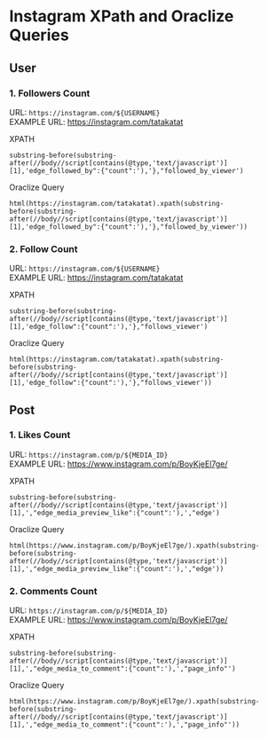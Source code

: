 # Instagram XPath and Oraclize Queries


## User

### 1. Followers Count  

URL: `https://instagram.com/${USERNAME}`  
EXAMPLE URL: https://instagram.com/tatakatat
  
XPATH
```
substring-before(substring-after(//body//script[contains(@type,'text/javascript')][1],'edge_followed_by":{"count":'),'},"followed_by_viewer')
```
Oraclize Query
```
html(https://instagram.com/tatakatat).xpath(substring-before(substring-after(//body//script[contains(@type,'text/javascript')][1],'edge_followed_by":{"count":'),'},"followed_by_viewer'))
```
### 2. Follow Count  

URL: `https://instagram.com/${USERNAME}`  
EXAMPLE URL: https://instagram.com/tatakatat  

XPATH
```
substring-before(substring-after(//body//script[contains(@type,'text/javascript')][1],'edge_follow":{"count":'),'},"follows_viewer')
```
Oraclize Query
```
html(https://instagram.com/tatakatat).xpath(substring-before(substring-after(//body//script[contains(@type,'text/javascript')][1],'edge_follow":{"count":'),'},"follows_viewer'))
```

## Post

### 1. Likes Count
URL: `https://instagram.com/p/${MEDIA_ID}`  
EXAMPLE URL: https://www.instagram.com/p/BoyKjeEl7ge/ 

XPATH
```
substring-before(substring-after(//body//script[contains(@type,'text/javascript')][1],',"edge_media_preview_like":{"count":'),',"edge')
```
Oraclize Query
```
html(https://www.instagram.com/p/BoyKjeEl7ge/).xpath(substring-before(substring-after(//body//script[contains(@type,'text/javascript')][1],',"edge_media_preview_like":{"count":'),',"edge'))
```
### 2. Comments Count
URL: `https://instagram.com/p/${MEDIA_ID}`  
EXAMPLE URL: https://www.instagram.com/p/BoyKjeEl7ge/ 

XPATH 
```
substring-before(substring-after(//body//script[contains(@type,'text/javascript')][1],',"edge_media_to_comment":{"count":'),',"page_info"')
```
Oraclize Query
```
html(https://www.instagram.com/p/BoyKjeEl7ge/).xpath(substring-before(substring-after(//body//script[contains(@type,'text/javascript')][1],',"edge_media_to_comment":{"count":'),',"page_info"'))
```

